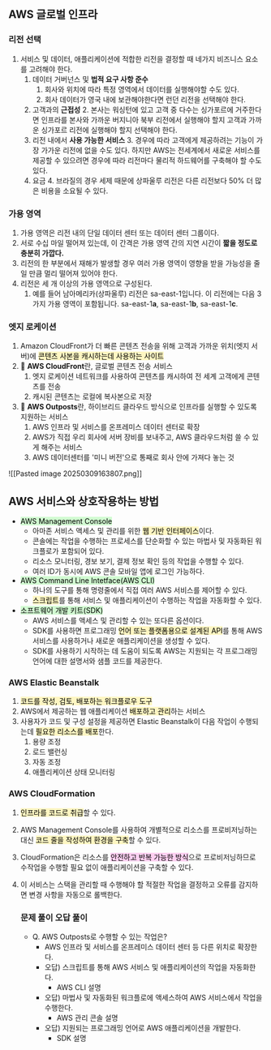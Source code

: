 ## AWS 글로벌 인프라

### 리전 선택
1. 서비스 및 데이터, 애플리케이션에 적합한 리전을 결정할 때 네가지 비즈니스 요소를 고려해야 한다.
	1. 데이터 거버넌스 및 **법적 요구 사항 준수**
		1. 회사와 위치에 따라 특정 영역에서 데이터를 실행해야할 수도 있다. 
		2. 회사 데이터가 영국 내에 보관해야한다면 런던 리전을 선택해야 한다.
	2. 고객과의 **근접성**
		2. 본사는 워싱턴에 있고 고객 중 다수는 싱가포르에 거주한다면 인프라를 본사와 가까운 버지니아 북부 리전에서 실행해야 할지 고객과 가까운 싱가포르 리전에 실행해야 할지 선택해야 한다.
	3. 리전 내에서 **사용 가능한 서비스**
		3. 경우에 따라 고객에게 제공하려는 기능이 가장 가가운 리전에 없을 수도 있다. 하지만 AWS는 전세계에서 새로운 서비스를 제공할 수 있으려면 경우에 따라 리전마다 물리적 하드웨어를 구축해야 할 수도 있다.
	4. 요금
		4. 브라질의 경우 세제 때문에 상파울루 리전은 다른 리전보다 50% 더 많은 비용을 소요될 수 있다.

### 가용 영역
1. 가용 영역은 리전 내의 단일 데이터 센터 또는 데이터 센터 그룹이다.  
2. 서로 수십 마일 떨어져 있는데, 이 간격은 가용 영역 간의 지연 시간이 **짧을 정도로 충분히 가깝다.** 
3. 리전의 한 부분에서 재해가 발생할 경우 여러 가용 영역이 영향을 받을 가능성을 줄일 만큼 멀리 떨어져 있어야 한다. 
4. 리전은 세 개 이상의 가용 영역으로 구성된다.
	1. 예를 들어 남아메리카(상파울루) 리전은 sa-east-1입니다. 이 리전에는 다음 3가지 가용 영역이 포함됩니다. sa-east-1**a**, sa-east-1**b**, sa-east-1**c**.

### 엣지 로케이션
1. Amazon CloudFront가 더 빠른 콘텐츠 전송을 위해 고객과 가까운 위치(엣지 서버)에 <mark style="background: #FFF3A3A6;">콘텐츠 사본을 캐시하는데 사용하는 사이트</mark>
2. 📌 **AWS CloudFront**란, 글로벌 콘텐츠 전송 서비스
	1. 엣지 로케이션 네트워크를 사용하여 콘텐츠를 캐시하여 전 세계 고객에게 콘텐츠를 전송
	2. 캐시된 콘텐츠는 로컬에 복사본으로 저장
3. 📌 **AWS Outposts**란, 하이브리드 클라우드 방식으로 인프라를 실행할 수 있도록 지원하는 서비스
	1. AWS 인프라 및 서비스를 온프레미스 데이터 센터로 확장
	2. AWS가 직접 우리 회사에 서버 장비를 보내주고, AWS 클라우드처럼 쓸 수 있게 해주는 서비스
	3. AWS 데이터센터를 '미니 버전'으로 통째로 회사 안에 가져다 놓는 것
	
![[Pasted image 20250309163807.png]]

## AWS 서비스와 상호작용하는 방법
- <mark style="background: #BBFABBA6;">AWS Management Console</mark>
	- 아마존 서비스 액세스 및 관리를 위한 <mark style="background: #FFF3A3A6;">웹 기반 인터페이스</mark>이다. 
	- 콘솔에는 작업을 수행하는 프로세스를 단순화할 수 있는 마법사 및 자동화된 워크플로가 포함되어 있다. 
	- 리소스 모니터링, 경보 보기, 결제 정보 확인 등의 작업을 수행할 수 있다. 
	- 여러 ID가 동시에 AWS 콘솔 모바일 앱에 로그인 가능하다.
- <mark style="background: #BBFABBA6;">AWS Command Line Intetface(AWS CLI)</mark>
	- 하나의 도구를 통해 명령줄에서 직접 여러 AWS 서비스를 제어할 수 있다.
	-  <mark style="background: #FFF3A3A6;"> 스크립트</mark>를 통해 서비스 및 애플리케이션이 수행하는 작업을 자동화할 수 있다. 
- <mark style="background: #BBFABBA6;">소프트웨어 개발 키트(SDK)</mark>
	- AWS 서비스를 액세스 및 관리할 수 있는 또다른 옵션이다. 
	- SDK를 사용하면 프로그래밍 <mark style="background: #FFF3A3A6;">언어 또는 플랫폼용으로 설계된 API</mark>를 통해 AWS 서비스를 사용하거나 새로운 애플리케이션을 생성할 수 있다. 
	- SDK를 사용하기 시작하는 데 도움이 되도록 AWS는 지원되는 각 프로그래밍 언어에 대한 설명서와 샘플 코드를 제공한다. 

### AWS Elastic Beanstalk
1. <mark style="background: #FFF3A3A6;">코드를 작성, 검토, 배포하는 워크플로우 도구</mark>
2. AWS에서 제공하는 웹 애플리케이션 <mark style="background: #FFF3A3A6;">배포하고 관리</mark>하는 서비스
3. 사용자가 코드 및 구성 설정을 제공하면 Elastic Beanstalk이 다음 작업이 수행되는데 <mark style="background: #FFF3A3A6;">필요한 리소스를 배포</mark>한다.
	1. 용량 조정
	2. 로드 밸런싱
	3. 자동 조정
	4. 애플리케이션 상태 모니터링

### AWS CloudFormation
1. <mark style="background: #FFF3A3A6;">인프라를 코드로 취급</mark>할 수 있다. 
2. AWS Management Console를 사용하여 개별적으로 리소스를 프로비저닝하는 대신 <mark style="background: #FFF3A3A6;">코드 줄을 작성하여 환경을 구축</mark>할 수 있다.
3. CloudFormation은 리소스를 <mark style="background: #FFB8EBA6;">안전하고 반복 가능한 방식</mark>으로 프로비저닝하므로 수작업을 수행할 필요 없이 애플리케이션을 구축할 수 있다. 
4. 이 서비스는 스택을 관리할 때 수행해야 할 적절한 작업을 결정하고 오류를 감지하면 변경 사항을 자동으로 롤백한다.


	### 문제 풀이 오답 풀이
	- Q. AWS Outposts로 수행할 수 있는 작업은?
		- AWS 인프라 및 서비스를 온프레미스 데이터 센터 등 다른 위치로 확장한다.
		- 오답) 스크립트를 통해 AWS 서비스 및 애플리케이션의 작업을 자동화한다.
			- AWS CLI 설명
		- 오답) 마법사 및 자동화된 워크플로에 액세스하여 AWS 서비스에서 작업을 수행한다.
			- AWS 관리 콘솔 설명
		- 오답) 지원되는 프로그래밍 언어로 AWS 애플리케이션을 개발한다.
			- SDK 설명
